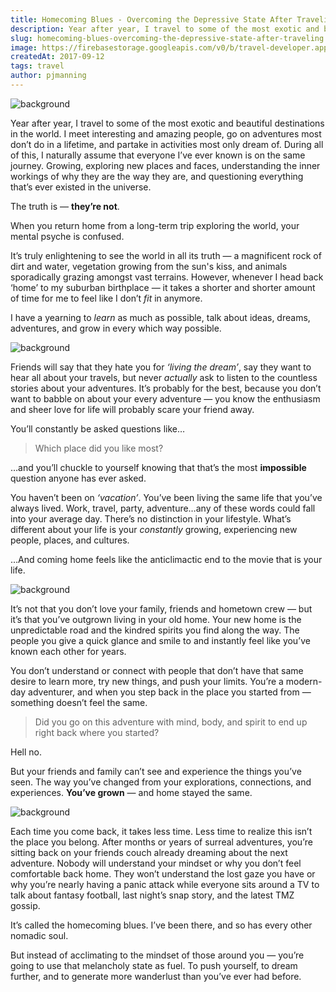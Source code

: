 ```yaml
---
title: Homecoming Blues - Overcoming the Depressive State After Traveling
description: Year after year, I travel to some of the most exotic and beautiful destinations in the world...
slug: homecoming-blues-overcoming-the-depressive-state-after-traveling
image: https://firebasestorage.googleapis.com/v0/b/travel-developer.appspot.com/o/posts%2Fhomecoming-blues-overcoming-the-depressive-state-after-traveling%2Fblues1.jpg?alt=media&token=29252a97-6280-4b95-ba37-5ec0f1281f09
createdAt: 2017-09-12
tags: travel
author: pjmanning
---
```


![background](https://firebasestorage.googleapis.com/v0/b/travel-developer.appspot.com/o/posts%2Fhomecoming-blues-overcoming-the-depressive-state-after-traveling%2Fblues1.jpg?alt=media&token=29252a97-6280-4b95-ba37-5ec0f1281f09)

Year after year, I travel to some of the most exotic and beautiful destinations in the world. I meet interesting and amazing people, go on adventures most don’t do in a lifetime, and partake in activities most only dream of. During all of this, I naturally assume that everyone I’ve ever known is on the same journey. Growing, exploring new places and faces, understanding the inner workings of why they are the way they are, and questioning everything that’s ever existed in the universe.

The truth is — **they’re not**.

When you return home from a long-term trip exploring the world, your mental psyche is confused.

It’s truly enlightening to see the world in all its truth — a magnificent rock of dirt and water, vegetation growing from the sun's kiss, and animals sporadically grazing amongst vast terrains. However, whenever I head back ‘home’ to my suburban birthplace — it takes a shorter and shorter amount of time for me to feel like I don’t _fit_ in anymore.

I have a yearning to _learn_ as much as possible, talk about ideas, dreams, adventures, and grow in every which way possible.

![background](https://firebasestorage.googleapis.com/v0/b/travel-developer.appspot.com/o/posts%2Fhomecoming-blues-overcoming-the-depressive-state-after-traveling%2Fblues2.jpg?alt=media&token=f63ed722-cfc6-473e-9fe9-e19b899315ed)

Friends will say that they hate you for _‘living the dream’_, say they want to hear all about your travels, but never _actually_ ask to listen to the countless stories about your adventures. It’s probably for the best, because you don’t want to babble on about your every adventure — you know the enthusiasm and sheer love for life will probably scare your friend away.

You’ll constantly be asked questions like…

> Which place did you like most?

…and you’ll chuckle to yourself knowing that that’s the most **impossible** question anyone has ever asked.

You haven’t been on _‘vacation’_. You’ve been living the same life that you’ve always lived. Work, travel, party, adventure…any of these words could fall into your average day. There’s no distinction in your lifestyle. What’s different about your life is your _constantly_ growing, experiencing new people, places, and cultures.

…And coming home feels like the anticlimactic end to the movie that is your life.

![background](https://firebasestorage.googleapis.com/v0/b/travel-developer.appspot.com/o/posts%2Fhomecoming-blues-overcoming-the-depressive-state-after-traveling%2Fblues3.jpg?alt=media&token=53073b2d-7672-47ff-aa8a-821a590a0d5b)

It’s not that you don’t love your family, friends and hometown crew — but it’s that you’ve outgrown living in your old home. Your new home is the unpredictable road and the kindred spirits you find along the way. The people you give a quick glance and smile to and instantly feel like you’ve known each other for years.

You don’t understand or connect with people that don’t have that same desire to learn more, try new things, and push your limits. You’re a modern-day adventurer, and when you step back in the place you started from — something doesn’t feel the same.

> Did you go on this adventure with mind, body, and spirit to end up right back where you started?

Hell no.

But your friends and family can’t see and experience the things you’ve seen. The way you’ve changed from your explorations, connections, and experiences. **You’ve grown** — and home stayed the same.

![background](https://firebasestorage.googleapis.com/v0/b/travel-developer.appspot.com/o/posts%2Fhomecoming-blues-overcoming-the-depressive-state-after-traveling%2Fblues4.jpg?alt=media&token=d01debeb-3df9-456c-9511-fe749a01dc52)

Each time you come back, it takes less time. Less time to realize this isn’t the place you belong. After months or years of surreal adventures, you’re sitting back on your friends couch already dreaming about the next adventure. Nobody will understand your mindset or why you don’t feel comfortable back home. They won’t understand the lost gaze you have or why you’re nearly having a panic attack while everyone sits around a TV to talk about fantasy football, last night’s snap story, and the latest TMZ gossip.

It’s called the homecoming blues. I’ve been there, and so has every other nomadic soul.

But instead of acclimating to the mindset of those around you — you’re going to use that melancholy state as fuel. To push yourself, to dream further, and to generate more wanderlust than you’ve ever had before.
